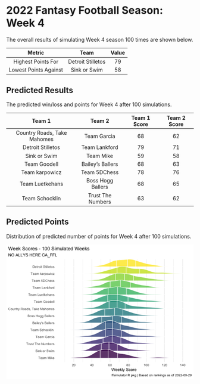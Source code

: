 
<!-- README.md is generated from README.Rmd. Please edit that file -->

# 2022 Fantasy Football Season: Week 4

<!-- badges: start -->
<!-- badges: end -->

The overall results of simulating Week 4 season 100 times are shown
below.

|        Metric         |       Team        | Value |
|:---------------------:|:-----------------:|:-----:|
|  Highest Points For   | Detroit Stilletos |  79   |
| Lowest Points Against |   Sink or Swim    |  58   |

## Predicted Results

The predicted win/loss and points for Week 4 after 100 simulations.

<table class="table table-hover" style="width: auto !important; margin-left: auto; margin-right: auto;">
<thead>
<tr>
<th style="text-align:center;">
Team 1
</th>
<th style="text-align:center;">
Team 2
</th>
<th style="text-align:center;">
Team 1 Score
</th>
<th style="text-align:center;">
Team 2 Score
</th>
</tr>
</thead>
<tbody>
<tr>
<td style="text-align:center;">
Country Roads, Take Mahomes
</td>
<td style="text-align:center;">
Team Garcia
</td>
<td style="text-align:center;">
68
</td>
<td style="text-align:center;">
62
</td>
</tr>
<tr>
<td style="text-align:center;">
Detroit Stilletos
</td>
<td style="text-align:center;">
Team Lankford
</td>
<td style="text-align:center;">
79
</td>
<td style="text-align:center;">
71
</td>
</tr>
<tr>
<td style="text-align:center;">
Sink or Swim
</td>
<td style="text-align:center;">
Team Mike
</td>
<td style="text-align:center;">
59
</td>
<td style="text-align:center;">
58
</td>
</tr>
<tr>
<td style="text-align:center;">
Team Goodell
</td>
<td style="text-align:center;">
Bailey’s Ballers
</td>
<td style="text-align:center;">
68
</td>
<td style="text-align:center;">
63
</td>
</tr>
<tr>
<td style="text-align:center;">
Team karpowicz
</td>
<td style="text-align:center;">
Team 5DChess
</td>
<td style="text-align:center;">
78
</td>
<td style="text-align:center;">
76
</td>
</tr>
<tr>
<td style="text-align:center;">
Team Luetkehans
</td>
<td style="text-align:center;">
Boss Hogg Ballers
</td>
<td style="text-align:center;">
68
</td>
<td style="text-align:center;">
65
</td>
</tr>
<tr>
<td style="text-align:center;">
Team Schocklin
</td>
<td style="text-align:center;">
Trust The Numbers
</td>
<td style="text-align:center;">
63
</td>
<td style="text-align:center;">
62
</td>
</tr>
</tbody>
</table>

## Predicted Points

Distribution of predicted number of points for Week 4 after 100
simulations.

<img src="README_files/figure-gfm/unnamed-chunk-5-1.png"  />

